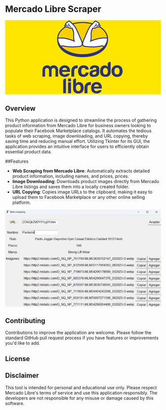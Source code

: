 # **Mercado Libre Scraper**
![](/assets/mercadolibre2.png)

## Overview
This Python application is designed to streamline the process of gathering product information from Mercado Libre for business owners looking to populate their Facebook Marketplace catalogs. It automates the tedious tasks of web scraping, image downloading, and URL copying, thereby saving time and reducing manual effort. Utilizing Tkinter for its GUI, the application provides an intuitive interface for users to efficiently obtain essential product data.

##Features
* **Web Scraping from Mercado Libre**: Automatically extracts detailed product information, including names, and prices, prices.
* **Image Downloading**: Downloads product images directly from Mercado Libre listings and saves them into a locally created folder.
* **URL Copying**: Copies image URLs to the clipboard, making it easy to upload them to Facebook Marketplace or any other online selling platform.

![](assets/window.png)

## Contributing
Contributions to improve the application are welcome. Please follow the standard GitHub pull request process if you have features or improvements you'd like to add.

## License

## Disclaimer
This tool is intended for personal and educational use only. Please respect Mercado Libre's terms of service and use this application responsibly. The developers are not responsible for any misuse or damage caused by this software.

